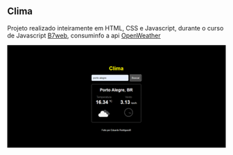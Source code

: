 ## Clima

Projeto realizado inteiramente em HTML, CSS e Javascript, durante o curso de Javascript [B7web](https://alunos.b7web.com.br/login),
consuminfo a api [OpenWeather](https://openweathermap.org)

![App Images](./1.png)